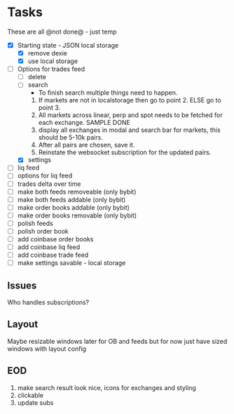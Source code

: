 # Tasks

These are all @not done@ - just temp

- [x] Starting state - JSON local storage
  - [x] remove dexie
  - [x] use local storage
- [ ] Options for trades feed
  - [ ] delete
  - [ ] search
    - To finish search multiple things need to happen.
    1. If markets are not in localstorage then go to point 2. ELSE go to point 3.
    2. All markets across linear, perp and spot needs to be fetched for each exchange. SAMPLE DONE
    3. display all exchanges in modal and search bar for markets, this should be 5-10k pairs.
    4. After all pairs are chosen, save it.
    5. Reinstate the websocket subscription for the updated pairs.
  - [x] settings
- [ ] liq feed
- [ ] options for liq feed
- [ ] trades delta over time
- [ ] make both feeds removeable (only bybit)
- [ ] make both feeds addable (only bybit)
- [ ] make order books addable (only bybit)
- [ ] make order books removable (only bybit)
- [ ] polish feeds
- [ ] polish order book
- [ ] add coinbase order books
- [ ] add coinbase liq feed
- [ ] add coinbase trade feed
- [ ] make settings savable - local storage

## Issues

Who handles subscriptions?

## Layout

Maybe resizable windows later for OB and feeds but for now just have sized windows with layout config

## EOD

1. make search result look nice, icons for exchanges and styling
2. clickable
3. update subs

